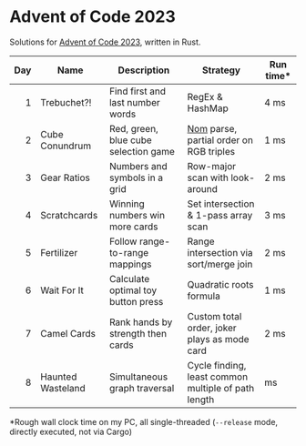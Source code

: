 # Advent of Code 2023

Solutions for [Advent of Code 2023][aoc], written in Rust.

| Day | Name              | Description                          | Strategy                                            | Run time* |
|----:|-------------------|--------------------------------------|-----------------------------------------------------|-----------|
|   1 | Trebuchet?!       | Find first and last number words     | RegEx & HashMap                                     | 4 ms      |
|   2 | Cube Conundrum    | Red, green, blue cube selection game | [Nom][nom] parse, partial order on RGB triples      | 1 ms      |
|   3 | Gear Ratios       | Numbers and symbols in a grid        | Row-major scan with look-around                     | 2 ms      |
|   4 | Scratchcards      | Winning numbers win more cards       | Set intersection & 1-pass array scan                | 3 ms      |
|   5 | Fertilizer        | Follow range-to-range mappings       | Range intersection via sort/merge join              | 2 ms      |
|   6 | Wait For It       | Calculate optimal toy button press   | Quadratic roots formula                             | 1 ms      |
|   7 | Camel Cards       | Rank hands by strength then cards    | Custom total order, joker plays as mode card        | 2 ms      |
|   8 | Haunted Wasteland | Simultaneous graph traversal         | Cycle finding, least common multiple of path length |   ms      |

*Rough wall clock time on my PC, all single-threaded (`--release` mode, directly executed, not via Cargo)

[aoc]: https://adventofcode.com/2023/
[nom]: https://docs.rs/crate/nom/latest
